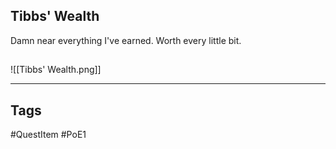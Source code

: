 ## Tibbs' Wealth
Damn near everything I've earned. 
Worth every little bit.
## 
![[Tibbs' Wealth.png]]

---
## Tags
#QuestItem
#PoE1